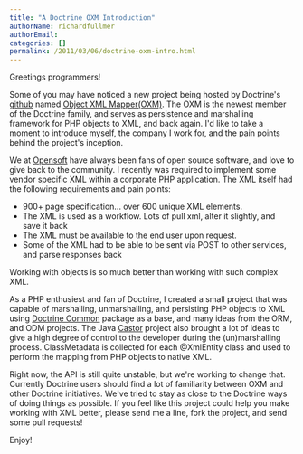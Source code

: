 ```yaml
---
title: "A Doctrine OXM Introduction"
authorName: richardfullmer
authorEmail:
categories: []
permalink: /2011/03/06/doctrine-oxm-intro.html
---
```

Greetings programmers!

Some of you may have noticed a new project being hosted by Doctrine's
[github](https://github.com/doctrine) named [Object XML
Mapper(OXM)](https://github.com/doctrine/oxm). The OXM is the newest
member of the Doctrine family, and serves as persistence and marshalling
framework for PHP objects to XML, and back again. I'd like to take a
moment to introduce myself, the company I work for, and the pain points
behind the project's inception.

We at [Opensoft](http://www.opensoftdev.com/) have always been fans of
open source software, and love to give back to the community. I recently
was required to implement some vendor specific XML within a corporate
PHP application. The XML itself had the following requirements and pain
points:

-   900+ page specification... over 600 unique XML elements.
-   The XML is used as a workflow. Lots of pull xml, alter it slightly,
    and save it back
-   The XML must be available to the end user upon request.
-   Some of the XML had to be able to be sent via POST to other
    services, and parse responses back

Working with objects is so much better than working with such complex
XML.

As a PHP enthusiest and fan of Doctrine, I created a small project that
was capable of marshalling, unmarshalling, and persisting PHP objects to
XML using [Doctrine Common](https://github.com/doctrine/common) package
as a base, and many ideas from the ORM, and ODM projects. The Java
[Castor](http://www.castor.org) project also brought a lot of ideas to
give a high degree of control to the developer during the
(un)marshalling process. ClassMetadata is collected for each @XmlEntity
class and used to perform the mapping from PHP objects to native XML.

Right now, the API is still quite unstable, but we're working to change
that. Currently Doctrine users should find a lot of familiarity between
OXM and other Doctrine initiatives. We've tried to stay as close to the
Doctrine ways of doing things as possible. If you feel like this project
could help you make working with XML better, please send me a line, fork
the project, and send some pull requests!

Enjoy!
